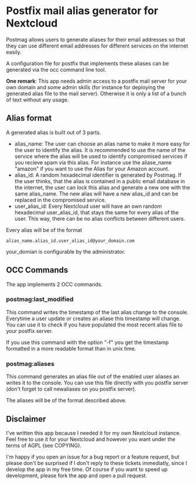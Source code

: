 # Postfix mail alias generator for Nextcloud

Postmag allows users to generate aliases for their email addresses so that they can use different email addresses for different services on the internet easily.

A configuration file for postfix that implements these aliases can be generated via the occ command line tool.

**One remark**: This app needs admin access to a postfix mail server for your own domain and some admin skills (for instance for deploying the generated alias file to the mail server). Otherwise it is only a list of a bunch of text without any usage.

## Alias format

A generated alias is built out of 3 parts.

* alias_name: The user can choose an alias name to make it more easy for the user to identify the alias. It is recommended to use the name of the service where the alias will be used to identify compromised services if you recieve spam via this alias. For instance use the aliase_name "amazon" if you want to use the Alias for your Amazon account.
* alias_id: A random hexadecimal identifier is generated by Postmag. If the user thinks, that the alias is contained in a public email database in the internet, the user can lock this alias and generate a new one with the same alias_name. The new alias will have a new alias_id and can be replaced in the compromised service.
* user_alias_id: Every Nextcloud user will have an own random hexadecimal user_alias_id, that stays the same for every alias of the user. This way, there can be no alias conflicts between different users.

Every alias will be of the format

```
alias_name.alias_id.user_alias_id@your_domain.com
```

your_domian is configurable by the administrator.

## OCC Commands

The app implements 2 OCC commands.

### postmag:last_modified

This command writes the timestamp of the last alias change to the console. Everytime a user update or creates an aliase this timestamp will change. You can use it to check if you have populated the most recent alias file to your postfix server.

If you use this command with the option "-f" you get the timestamp formatted in a more readable format than in unix time.

### postmag:aliases

This command generates an alias file out of the enabled user aliases an writes it to the console. You can use this file directly with you postfix server (don't forget to call newaliases on you postfix server).

The aliases will be of the format described above.

## Disclaimer

I've written this app because I needed it for my own Nextcloud instance. Feel free to use it for your Nextcloud and however you want under the terms of AGPL (see COPYING).

I'm happy if you open an issue for a bug report or a feature request, but please don't be surprised if I don't reply to these tickets immediatly, since I develop the app in my free time. Of course if you want to speed up development, please fork the app and open a pull request.
